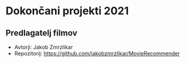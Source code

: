 # Dokončani projekti 2021

## Predlagatelj filmov
* Avtorji: Jakob Zmrzlikar
* Repozitorij: <https://github.com/jakobzmrzlikar/MovieRecommender>
